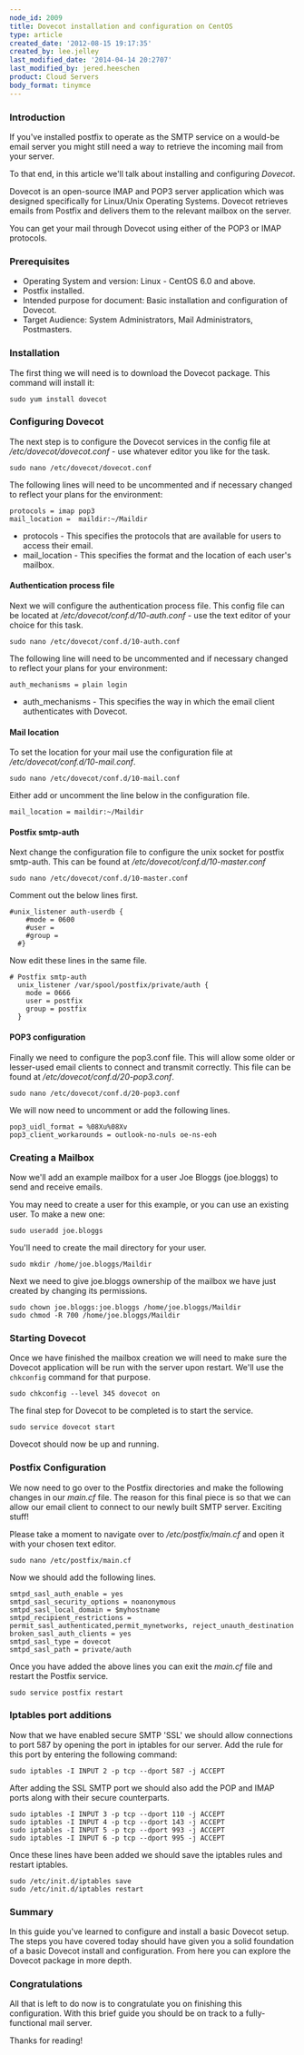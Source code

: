 ```yaml
---
node_id: 2009
title: Dovecot installation and configuration on CentOS
type: article
created_date: '2012-08-15 19:17:35'
created_by: lee.jelley
last_modified_date: '2014-04-14 20:2707'
last_modified_by: jered.heeschen
product: Cloud Servers
body_format: tinymce
---
```


### Introduction

If you've installed postfix to operate as the SMTP service on a would-be
email server you might still need a way to retrieve the incoming mail
from your server.

To that end, in this article we'll talk about installing and configuring
*Dovecot*.

Dovecot is an open-source IMAP and POP3 server application which was
designed specifically for Linux/Unix Operating Systems. Dovecot
retrieves emails from Postfix and delivers them to the relevant mailbox
on the server.

You can get your mail through Dovecot using either of the POP3 or IMAP
protocols.

### Prerequisites

-   Operating System and version: Linux - CentOS 6.0 and above.
-   Postfix installed.
-   Intended purpose for document: Basic installation and configuration
    of Dovecot.
-   Target Audience: System Administrators, Mail Administrators,
    Postmasters.

### Installation

The first thing we will need is to download the Dovecot package. This
command will install it:

    sudo yum install dovecot

### Configuring Dovecot

The next step is to configure the Dovecot services in the config file at
*/etc/dovecot/dovecot.conf* - use whatever editor you like for the task.

    sudo nano /etc/dovecot/dovecot.conf

The following lines will need to be uncommented and if necessary changed
to reflect your plans for the environment:

    protocols = imap pop3
    mail_location =  maildir:~/Maildir

-   protocols - This specifies the protocols that are available for
    users to access their email.
-   mail\_location - This specifies the format and the location of each
    user's mailbox.

#### Authentication process file

Next we will configure the authentication process file. This config file
can be located at */etc/dovecot/conf.d/10-auth.conf -* use the text
editor of your choice for this task.

    sudo nano /etc/dovecot/conf.d/10-auth.conf

The following line will need to be uncommented and if necessary changed
to reflect your plans for your environment:

    auth_mechanisms = plain login

-   auth\_mechanisms - This specifies the way in which the email client
    authenticates with Dovecot.

#### Mail location

To set the location for your mail use the configuration file at
*/etc/dovecot/conf.d/10-mail.conf*.

    sudo nano /etc/dovecot/conf.d/10-mail.conf

Either add or uncomment the line below in the configuration file.

    mail_location = maildir:~/Maildir

#### Postfix smtp-auth

Next change the configuration file to configure the unix socket for
postfix smtp-auth.  This can be found at
*/etc/dovecot/conf.d/10-master.conf*

    sudo nano /etc/dovecot/conf.d/10-master.conf

Comment out the below lines first.

    #unix_listener auth-userdb {
        #mode = 0600
        #user =
        #group =
      #}

Now edit these lines in the same file.

    # Postfix smtp-auth
      unix_listener /var/spool/postfix/private/auth {
        mode = 0666
        user = postfix
        group = postfix
      }

#### POP3 configuration

Finally we need to configure the pop3.conf file.  This will allow some
older or lesser-used email clients to connect and transmit correctly.
 This file can be found at */etc/dovecot/conf.d/20-pop3.conf*.

    sudo nano /etc/dovecot/conf.d/20-pop3.conf

We will now need to uncomment or add the following lines.

    pop3_uidl_format = %08Xu%08Xv
    pop3_client_workarounds = outlook-no-nuls oe-ns-eoh

### Creating a Mailbox

Now we'll add an example mailbox for a user Joe Bloggs (joe.bloggs) to
send and receive emails.

You may need to create a user for this example, or you can use an
existing user. To make a new one:

    sudo useradd joe.bloggs

You'll need to create the mail directory for your user.

    sudo mkdir /home/joe.bloggs/Maildir

Next we need to give joe.bloggs ownership of the mailbox we have just
created by changing its permissions.

    sudo chown joe.bloggs:joe.bloggs /home/joe.bloggs/Maildir
    sudo chmod -R 700 /home/joe.bloggs/Maildir

### Starting Dovecot

Once we have finished the mailbox creation we will need to make sure the
Dovecot application will be run with the server upon restart. We'll use
the `chkconfig` command for that purpose.

    sudo chkconfig --level 345 dovecot on

The final step for Dovecot to be completed is to start the service.

    sudo service dovecot start

Dovecot should now be up and running.

### Postfix Configuration

We now need to go over to the Postfix directories and make the following
changes in our *main.cf* file. The reason for this final piece is so
that we can allow our email client to connect to our newly built SMTP
server. Exciting stuff!

Please take a moment to navigate over to */etc/postfix/main.cf* and open
it with your chosen text editor.

    sudo nano /etc/postfix/main.cf

Now we should add the following lines.

    smtpd_sasl_auth_enable = yes
    smtpd_sasl_security_options = noanonymous
    smtpd_sasl_local_domain = $myhostname
    smtpd_recipient_restrictions = permit_sasl_authenticated,permit_mynetworks, reject_unauth_destination
    broken_sasl_auth_clients = yes
    smtpd_sasl_type = dovecot
    smtpd_sasl_path = private/auth

Once you have added the above lines you can exit the *main.cf* file and
restart the Postfix service.

    sudo service postfix restart

### Iptables port additions

Now that we have enabled secure SMTP 'SSL' we should allow connections
to port 587 by opening the port in iptables for our server.  Add the
rule for this port by entering the following command:

    sudo iptables -I INPUT 2 -p tcp --dport 587 -j ACCEPT

After adding the SSL SMTP port we should also add the POP and IMAP ports
along with their secure counterparts.

    sudo iptables -I INPUT 3 -p tcp --dport 110 -j ACCEPT
    sudo iptables -I INPUT 4 -p tcp --dport 143 -j ACCEPT
    sudo iptables -I INPUT 5 -p tcp --dport 993 -j ACCEPT
    sudo iptables -I INPUT 6 -p tcp --dport 995 -j ACCEPT

Once these lines have been added we should save the iptables rules and
restart iptables.

    sudo /etc/init.d/iptables save
    sudo /etc/init.d/iptables restart

### Summary

In this guide you've learned to configure and install a basic Dovecot
setup. The steps you have covered today should have given you a solid
foundation of a basic Dovecot install and configuration. From here you
can explore the Dovecot package in more depth.

### Congratulations

All that is left to do now is to congratulate you on finishing this
configuration. With this brief guide you should be on track to a
fully-functional mail server.

Thanks for reading!

